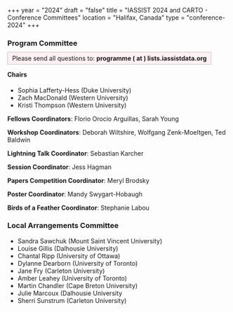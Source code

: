 +++
year = "2024"
draft = "false"
title = "IASSIST 2024 and CARTO - Conference Committees"
location = "Halifax, Canada"
type = "conference-2024"
+++

### Program Committee

<span style="border:solid silver 1px;background:#fff0f3;padding:5px 10px 5px 10px;">Please send all questions to: **programme ( at ) lists.iassistdata.org**<span>

#### Chairs

- Sophia Lafferty-Hess (Duke University)
- Zach MacDonald (Western University)
- Kristi Thompson (Western University)

**Fellows Coordinators**: Florio Orocio Arguillas, Sarah Young

**Workshop Coordinators**: Deborah Wiltshire, Wolfgang Zenk-Moeltgen, Ted Baldwin

**Lightning Talk Coordinator**: Sebastian Karcher

**Session Coordinator**: Jess Hagman

**Papers Competition Coordinator**: Meryl Brodsky

**Poster Coordinator**: Mandy Swygart-Hobaugh

**Birds of a Feather Coordinator**: Stephanie Labou

### Local Arrangements Committee

- Sandra Sawchuk (Mount Saint Vincent University)
- Louise Gillis (Dalhousie University)
- Chantal Ripp (University of Ottawa)
- Dylanne Dearborn (University of Toronto)
- Jane Fry (Carleton University)
- Amber Leahey (University of Toronto)
- Martin Chandler (Cape Breton University)
- Julie Marcoux (Dalhousie University
- Sherri Sunstrum (Carleton University)

<!--
The Local Arrangements Committee worked with [Concentra Conference Management Services <i class="fas fa-external-link-alt"></i>](https://www.concentra-cms.com/).
-->